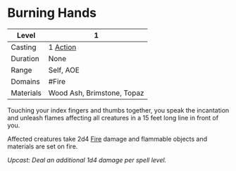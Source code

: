 # Burning Hands

| Level     | 1                                                  |
| --------- | -------------------------------------------------- |
| Casting   | 1 [Action](../../../../Game%20Structure/Action.md) |
| Duration  | None                                               |
| Range     | Self, AOE                                          |
| Domains   | #Fire                                              |
| Materials | Wood Ash, Brimstone, Topaz                         |

Touching your index fingers and thumbs together, you speak the incantation and unleash flames affecting all creatures in a 15 feet long line in front of you.

Affected creatures take 2d4 [Fire](../../../../Damage%20Types/Fire.md) damage and flammable objects and materials are set on fire.

*Upcast: Deal an additional 1d4 damage per spell level.*